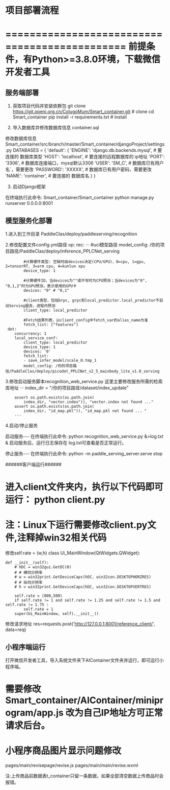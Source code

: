 # 项目部署流程
==============================================
前提条件，有Python>=3.8.0环境，下载微信开发者工具
==============================================

## 服务端部署
1. 获取项目代码并安装依赖包
git clone https://git.openi.org.cn/ColugoMum/Smart_container.git  # clone
cd Smart_container
pip install -r requirements.txt  # install

2. 导入数据库并修改数据库信息
container.sql

修改数据库信息
Smart_container/src/branch/master/Smart_container/djangoProject/settings.py
DATABASES = {
    'default': {
        'ENGINE': 'django.db.backends.mysql',	# 要连接的 数据库类型
        'HOST': 'localhost',	# 要连接的远程数据库的 ip地址
        'PORT': '3306',	# 数据库连接端口，mysql默认3306
        'USER': 'SM_C',		# 数据库已有用户名`，需要更改
        'PASSWORD': 'XXXXX',	# 数据库已有用户密码，需要更改
        'NAME': 'container',	# 要连接的 数据库名
    }
}

3. 启动Django框架

在终端执行此命令:
Smart_container/Smart_container
python manage.py runserver 0.0.0.0:8001

## 模型服务化部署

1.进入到工作目录
PaddleClas/deploy/paddleserving/recognition

2.修改配置文件config.yml路径
op:
    rec:
            ···
            #uci模型路径
            model_config: /你的项目路径/PaddleClas/deploy/inference_PPLCNet_serving
            
            #计算硬件类型: 空缺时由devices决定(CPU/GPU)，0=cpu, 1=gpu, 2=tensorRT, 3=arm cpu, 4=kunlun xpu
            device_type: 1

            #计算硬件ID，当devices为""或不写时为CPU预测；当devices为"0", "0,1,2"时为GPU预测，表示使用的GPU卡
            devices: "0" # "0,1"

            #client类型，包括brpc, grpc和local_predictor.local_predictor不启动Serving服务，进程内预测
            client_type: local_predictor

            #Fetch结果列表，以client_config中fetch_var的alias_name为准
            fetch_list: ["features"]
     det:
        concurrency: 1
        local_service_conf:
            client_type: local_predictor
            device_type: 1
            devices: '0'
            fetch_list:
            - save_infer_model/scale_0.tmp_1
            model_config: /你的项目路径/PaddleClas/deploy/picodet_PPLCNet_x2_5_mainbody_lite_v1.0_serving

3.修改启动服务脚本recognition_web_service.py 这里主要修改服务所需的检索库地址
        ···
        index_dir = "/你的项目路径/dataset/index_update"
        
        assert os.path.exists(os.path.join(
            index_dir, "vector.index")), "vector.index not found ..."
        assert os.path.exists(os.path.join(
            index_dir, "id_map.pkl")), "id_map.pkl not found ... "
        ···
4.启动/停止服务

启动服务---
在终端执行此命令:
python recognition_web_service.py &>log.txt &
启动服务后，运行日志保存在 log.txt可查看是否正常运行。

停止服务---
在终端执行此命令:
python -m paddle_serving_server.serve stop

######客户端运行######

进入client文件夹内，执行以下代码即可运行：
python client.py
=====================================================
注：Linux下运行需要修改client.py文件,注释掉win32相关代码
=====================================================
修改self.rate = (w,h)
class Ui_MainWindow(QtWidgets.QWidget):

    def __init__(self):
        # hDC = win32gui.GetDC(0)
        # # 横向分辨率
        # w = win32print.GetDeviceCaps(hDC, win32con.DESKTOPHORZRES)
        # # 纵向分辨率
        # h = win32print.GetDeviceCaps(hDC, win32con.DESKTOPVERTRES)
        
        self.rate = (800,500)
        if self.rate != 1 and self.rate != 1.25 and self.rate != 1.5 and self.rate != 1.75 :
            self.rate = 1
        super(Ui_MainWindow, self).__init__()
修改请求地址
res=requests.post('http://127.0.0.1:8001/reference_client/', data=req)


## 小程序端运行

打开微信开发者工具，导入系统文件夹下AIContainer文件夹并运行，即可运行小程序端。

需要修改Smart_container/AIContainer/miniprogram/app.js 
改为自己IP地址方可正常请求后台。
========================
小程序商品图片显示问题修改
========================
pages/main/revisepage/revise.js
pages/main/main/revise.wxml

注:上传商品前数据表t_container只留一条数据，如果全部清空数据上传商品时会报错。
